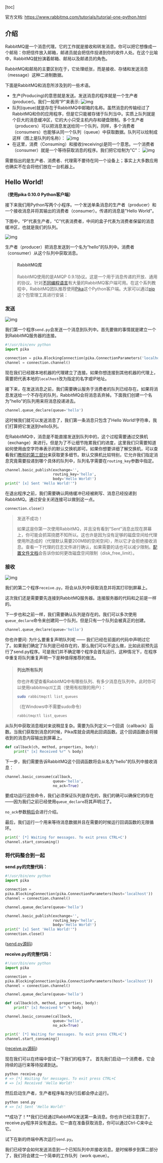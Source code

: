 [toc]

官方文档: https://www.rabbitmq.com/tutorials/tutorial-one-python.html

## 介绍

RabbitMQ是一个消息代理。它的工作就是接收和转发消息。你可以把它想像成一个邮局：你把信件放入邮箱，邮递员就会把信件投递到你的收件人处。在这个比喻中，RabbitMQ就扮演着邮箱、邮局以及邮递员的角色。

RabbitMQ和邮局的主要区别在于，它处理纸张，而是接收、存储和发送消息（message）这种二进制数据。

下面是RabbitMQ和消息所涉及到的一些术语。

- 生产(Producing)的意思就是发送。发送消息的程序就是一个生产者(producer)。我们一般用"P"来表示:
  ![img](rabbitmq_images/producer.png)
- 队列(queue)就是存在于RabbitMQ中邮箱的名称。虽然消息的传输经过了RabbitMQ和你的应用程序，但是它只能被存储于队列当中。实质上队列就是个巨大的消息缓冲区，它的大小只受主机内存和硬盘限制。多个生产者（producers）可以把消息发送给同一个队列，同样，多个消费者（consumers）也能够从同一个队列（queue）中获取数据。队列可以绘制成这样（图上是队列的名称）：
  ![img](rabbitmq_images/queue.png)
- 在这里，消费（Consuming）和接收(receiving)是同一个意思。一个消费者（consumer）就是一个等待获取消息的程序。我们把它绘制为"C"：
  ![img](rabbitmq_images/consumer.png)

需要指出的是生产者、消费者、代理需不要待在同一个设备上；事实上大多数应用也确实不在会将他们放在一台机器上。

## Hello World!

**（使用pika 0.10.0 Python客户端）**

接下来我们用Python写两个小程序。一个发送单条消息的生产者（producer）和一个接收消息并将其输出的消费者（consumer）。传递的消息是"Hello World"。

下图中，“P”代表生产者，“C”代表消费者，中间的盒子代表为消费者保留的消息缓冲区，也就是我们的队列。

![img](rabbitmq_images/python-one-overall.png)

生产者（producer）把消息发送到一个名为“hello”的队列中。消费者（consumer）从这个队列中获取消息。

> #### RabbitMQ库
>
> RabbitMQ使用的是AMQP 0.9.1协议。这是一个用于消息传递的开放、通用的协议。针对[不同编程语言](https://www.rabbitmq.com/devtools.html)有大量的RabbitMQ客户端可用。在这个系列教程中，RabbitMQ团队推荐使用[Pika](https://pika.readthedocs.org/en/0.10.0/#)这个Python客户端。大家可以通过[pip](https://pip.pypa.io/en/stable/quickstart/)这个包管理工具进行安装：

### 发送

![img](rabbitmq_images/sending.png)

我们第一个程序`send.py`会发送一个消息到队列中。首先要做的事情就是建立一个到RabbitMQ服务器的连接。

```python
#!/usr/bin/env python
import pika

connection = pika.BlockingConnection(pika.ConnectionParameters('localhost'))
channel = connection.channel()
```

现在我们已经跟本地机器的代理建立了连接。如果你想连接到其他机器的代理上，需要把代表本地的`localhost`改为指定的名字或IP地址。

接下来，在发送消息之前，我们需要确认服务于消费者的队列已经存在。如果将消息发送给一个不存在的队列，RabbitMQ会将消息丢弃掉。下面我们创建一个名为"hello"的队列用来将消息投递进去。

```python
channel.queue_declare(queue='hello')
```

这时候我们就可以发送消息了，我们第一条消息只包含了Hello World!字符串，我们打算把它发送到hello队列。

在RabbitMQ中，消息是不能直接发送到队列中的，这个过程需要通过交换机（exchange）来进行。但是为了不让细节拖累我们的进度，这里我们只需要知道如何使用由空字符串表示的默认交换机即可。如果你想要详细了解交换机，可以查看我们[教程的第三部分](https://www.rabbitmq.com/tutorials/tutorial-three-python.html)来获取更多细节。默认交换机比较特别，它允许我们指定消息究竟需要投递到哪个具体的队列中，队列名字需要在`routing_key`参数中指定。

```python
channel.basic_publish(exchange='',
                      routing_key='hello',
                      body='Hello World!')
print(" [x] Sent 'Hello World!'")
```

在退出程序之前，我们需要确认网络缓冲已经被刷写、消息已经投递到RabbitMQ。通过安全关闭连接可以做到这一点。

```python
connection.close()
```

> 发送不成功！
>
> 如果这是你第一次使用RabbitMQ，并且没有看到“Sent”消息出现在屏幕上，你可能会抓耳挠腮不知所以。这也许是因为没有足够的磁盘空间给代理使用所造成的（代理默认需要200MB的空闲空间），所以它才会拒绝接收消息。查看一下代理的日志文件进行确认，如果需要的话也可以减少限制。[配置文件文档](http://www.rabbitmq.com/configure.html#config-items)会告诉你如何更改磁盘空间限制（disk_free_limit）。

### 接收

![img](rabbitmq_images/receiving.png)

我们的第二个程序`receive.py`，将会从队列中获取消息并将其打印到屏幕上。

这次我们还是需要要先连接到RabbitMQ服务器。连接服务器的代码和之前是一样的。

下一步也和之前一样，我们需要确认队列是存在的。我们可以多次使用`queue_declare`命令来创建同一个队列，但是只有一个队列会被真正的创建。

```python
channel.queue_declare(queue='hello')
```

你也许要问: 为什么要重复声明队列呢 —— 我们已经在前面的代码中声明过它了。如果我们确定了队列是已经存在的，那么我们可以不这么做，比如此前预先运行了send.py程序。可是我们并不确定哪个程序会首先运行。这种情况下，在程序中重复将队列重复声明一下是种值得推荐的做法。

> #### 列出所有队列
>
> 你也许希望查看RabbitMQ中有哪些队列、有多少消息在队列中。此时你可以使用rabbitmqctl工具（使用有权限的用户）：
>
> ```bash
> sudo rabbitmqctl list_queues
> ```
>
> （在Windows中不需要sudo命令）
>
> ```bash
> rabbitmqctl list_queues
> ```

从队列中获取消息相对来说稍显复杂。需要为队列定义一个回调（callback）函数。当我们获取到消息的时候，Pika库就会调用此回调函数。这个回调函数会将接收到的消息内容输出到屏幕上。

```python
def callback(ch, method, properties, body):
    print(" [x] Received %r" % body)
```

下一步，我们需要告诉RabbitMQ这个回调函数将会从名为"hello"的队列中接收消息：

```python
channel.basic_consume(callback,
                      queue='hello',
                      no_ack=True)
```

要成功运行这些命令，我们必须保证队列是存在的，我们的确可以确保它的存在——因为我们之前已经使用`queue_declare`将其声明过了。

`no_ack`参数[稍后](https://www.rabbitmq.com/tutorials/tutorial-two-python.html)会进行介绍。

最后，我们运行一个用来等待消息数据并且在需要的时候运行回调函数的无限循环。

```python
print(' [*] Waiting for messages. To exit press CTRL+C')
channel.start_consuming()
```

### 将代码整合到一起

**send.py的完整代码：**

```python
#!/usr/bin/env python
import pika

connection =
pika.BlockingConnection(pika.ConnectionParameters(host='localhost'))
channel = connection.channel()

channel.queue_declare(queue='hello')

channel.basic_publish(exchange='',
                      routing_key='hello',
                      body='Hello World!')
print(" [x] Sent 'Hello World!'")
connection.close()
```

([send.py源码](http://github.com/rabbitmq/rabbitmq-tutorials/blob/master/python/send.py))

**receive.py的完整代码：**

```python
#!/usr/bin/env python
import pika

connection =
pika.BlockingConnection(pika.ConnectionParameters(host='localhost'))
channel = connection.channel()

channel.queue_declare(queue='hello')

def callback(ch, method, properties, body):
    print(" [x] Received %r" % body)

channel.basic_consume(callback,
                      queue='hello',
                      no_ack=True)

print(' [*] Waiting for messages. To exit press CTRL+C')
channel.start_consuming()
```

([receive.py源码](http://github.com/rabbitmq/rabbitmq-tutorials/blob/master/python/receive.py))

现在我们可以在终端中尝试一下我们的程序了。
首先我们启动一个消费者，它会持续的运行来等待投递到达。

```bash
python receive.py
# => [*] Waiting for messages. To exit press CTRL+C
# => [x] Received 'Hello World!'
```

然后启动生产者，生产者程序每次执行后都会停止运行。

```bash
python send.py
# => [x] Sent 'Hello World!'
```

**成功了！**我们已经通过RabbitMQ发送第一条消息。你也许已经注意到了，receive.py程序并没有退出。它一直在准备获取消息，你可以通过Ctrl-C来中止它。

试下在新的终端中再次运行`send.py`。

我们已经学会如何发送消息到一个已知队列中并接收消息。是时候移步到第二部分了，我们将会建立一个简单的工作队列（work queue）。